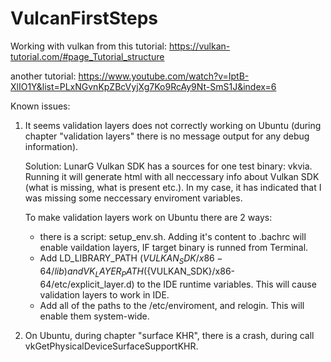 # VulcanFirstSteps
Working with vulkan from this tutorial:
https://vulkan-tutorial.com/#page_Tutorial_structure

another tutorial:
https://www.youtube.com/watch?v=IptB-XlIO1Y&list=PLxNGvnKpZBcVyjXg7Ko9RcAy9Nt-SmS1J&index=6

Known issues:
1. It seems validation layers does not correctly working on Ubuntu (during chapter "validation layers" 
   there is no message output for any debug information).
   
   Solution: LunarG Vulkan SDK has a sources for one test binary: vkvia. Running it will generate html with all
   neccessary info about Vulkan SDK (what is missing, what is present etc.). In my case, it has indicated that I
   was missing some neccessary enviroment variables.

   To make validation layers work on Ubuntu there are 2 ways:
   - there is a script: setup_env.sh. Adding it's content to .bachrc will enable vaildation layers, IF target
   binary is runned from Terminal.
   - Add LD_LIBRARY_PATH (${VULKAN_SDK}/x86-64/lib) and VK_LAYER_PATH(${VULKAN_SDK}/x86-64/etc/explicit_layer.d)
   to the IDE runtime variables. This will cause validation layers to work in IDE.
   - Add all of the paths to the /etc/enviroment, and relogin. This will enable them system-wide.
   
2. On Ubuntu, during chapter "surface KHR", there is a crash, during call vkGetPhysicalDeviceSurfaceSupportKHR.
